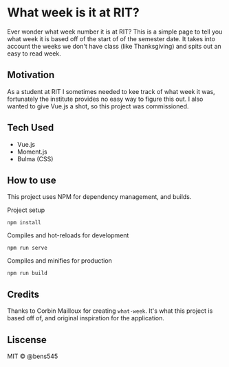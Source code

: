 # What week is it at RIT?

Ever wonder what week number it is at RIT?  This is a simple page to tell you what week it is based off of the start of 
of the semester date.  It takes into account the weeks we don't have class (like Thanksgiving) and spits out an easy to
read week.

## Motivation

As a student at RIT I sometimes needed to kee track of what week it was, fortunately the institute provides no easy way
to figure this out.  I also wanted to give Vue.js a shot, so this project was commissioned.

## Tech Used

- Vue.js
- Moment.js
- Bulma (CSS)

## How to use

This project uses NPM for dependency management, and builds. 

Project setup
```
npm install
```

Compiles and hot-reloads for development
```
npm run serve
```

Compiles and minifies for production
```
npm run build
```

## Credits

Thanks to Corbin Mailloux for creating `what-week`.  It's what this project is based off of, and original inspiration for
the application.

## Liscense

MIT © @bens545